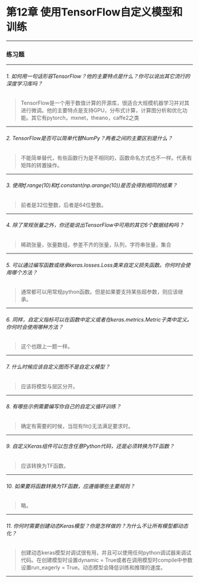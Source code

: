 # 第12章 使用TensorFlow自定义模型和训练

---

### 练习题
---

###### 1. 如何用一句话形容TensorFlow？他的主要特点是什么？你可以说出其它流行的深度学习库吗？
> TensorFlow是一个用于数值计算的开源库，很适合大规模机器学习并对其进行微调。他的主要特点是支持GPU，分布式计算，计算图分析和优化功能。其它有pytorch，mxnet，theano，caffe2之类
---
###### 2. TensorFlow是否可以简单代替NumPy？两者之间的主要区别是什么？
> 不能简单替代，有些函数行为是不相同的，函数命名方式也不一样。代表有矩阵的转置操作。
---
###### 3. 使用tf.range(10)和tf.constant(np.arange(10))是否会得到相同的结果？
> 前者是32位整数，后者是64位整数。
---
###### 4. 除了常规张量之外，你还能说出TensorFlow中可用的其它6个数据结构吗？
> 稀疏张量，张量数组，参差不齐的张量，队列，字符串张量，集合
---
###### 5. 可以通过编写函数或继承keras.losses.Loss类来自定义损失函数。你何时会使用哪个方法？
> 通常都可以用常规python函数。但是如果要支持某些超参数，则应该继承。
---
###### 6. 同样，自定义指标可以在函数中定义或者在keras.metrics.Metric子类中定义。你何时会使用哪种方法？
> 这个也跟上一题一样。
---
###### 7. 什么时候应该自定义图而不是自定义模型？
> 应该将模型与层区分开。
---
###### 8. 有哪些示例需要编写你自己的自定义循环训练？
> 确定有需要的时候，当现有fit()无法满足要求时。
---
###### 9. 自定义Keras组件可以包含任意Python代码，还是必须转换为TF函数？
> 应该转换为TF函数。
---
###### 10. 如果要将函数转换为TF函数，应遵循哪些主要规则？
> 略。
---
###### 11. 你何时需要创建动态Keras模型？你是怎样做的？为什么不让所有模型都动态化？
> 创建动态keras模型对调试很有用，并且可以使用任何python调试器来调试代码。在创建模型时设置dynamic = True或者在调用模型时compile中参数设置run_eagerly = True。动态模型会降低训练和推理的速度。
---